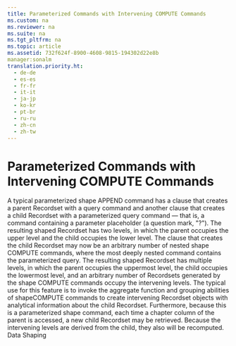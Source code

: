 ```yaml
---
title: Parameterized Commands with Intervening COMPUTE Commands
ms.custom: na
ms.reviewer: na
ms.suite: na
ms.tgt_pltfrm: na
ms.topic: article
ms.assetid: 732f624f-8900-4608-9815-194302d22e8b
manager:sonalm
translation.priority.ht: 
  - de-de
  - es-es
  - fr-fr
  - it-it
  - ja-jp
  - ko-kr
  - pt-br
  - ru-ru
  - zh-cn
  - zh-tw
---
```

# Parameterized Commands with Intervening COMPUTE Commands
<?xml version="1.0" encoding="utf-8"?>
<developerReferenceWithoutSyntaxDocument xmlns="http://ddue.schemas.microsoft.com/authoring/2003/5" xmlns:xlink="http://www.w3.org/1999/xlink" xmlns:xsi="http://www.w3.org/2001/XMLSchema-instance" xsi:schemaLocation="http://ddue.schemas.microsoft.com/authoring/2003/5 http://dduestorage.blob.core.windows.net/ddueschema/developer.xsd">
  <introduction>
    <para>A typical parameterized shape APPEND command has a clause that creates a parent <legacyBold>Recordset</legacyBold> with a query command and another clause that creates a child <legacyBold>Recordset</legacyBold> with a parameterized query command — that is, a command containing a parameter placeholder (a question mark, "?"). The resulting shaped <legacyBold>Recordset</legacyBold> has two levels, in which the parent occupies the upper level and the child occupies the lower level.</para>
    <para>The clause that creates the child <legacyBold>Recordset</legacyBold> may now be an arbitrary number of nested shape COMPUTE commands, where the most deeply nested command contains the parameterized query. The resulting shaped <legacyBold>Recordset</legacyBold> has multiple levels, in which the parent occupies the uppermost level, the child occupies the lowermost level, and an arbitrary number of <legacyBold>Recordset</legacyBold>s generated by the shape COMPUTE commands occupy the intervening levels.</para>
    <para>The typical use for this feature is to invoke the aggregate function and grouping abilities of shapeCOMPUTE commands to create intervening <legacyBold>Recordset</legacyBold> objects with analytical information about the child <legacyBold>Recordset</legacyBold>. Furthermore, because this is a parameterized shape command, each time a chapter column of the parent is accessed, a new child <legacyBold>Recordset</legacyBold> may be retrieved. Because the intervening levels are derived from the child, they also will be recomputed.</para>
  </introduction>
  <relatedTopics>
<link xlink:href="1bfdcad4-52e1-45bc-ad21-783657ef0a44">Data Shaping</link>
</relatedTopics>
</developerReferenceWithoutSyntaxDocument>